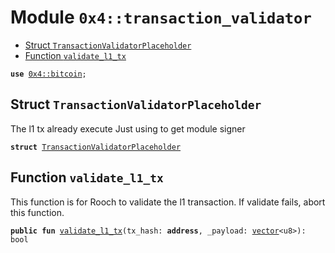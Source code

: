 
<a id="0x4_transaction_validator"></a>

# Module `0x4::transaction_validator`



-  [Struct `TransactionValidatorPlaceholder`](#0x4_transaction_validator_TransactionValidatorPlaceholder)
-  [Function `validate_l1_tx`](#0x4_transaction_validator_validate_l1_tx)


<pre><code><b>use</b> <a href="bitcoin.md#0x4_bitcoin">0x4::bitcoin</a>;
</code></pre>



<a id="0x4_transaction_validator_TransactionValidatorPlaceholder"></a>

## Struct `TransactionValidatorPlaceholder`

The l1 tx already execute
Just using to get module signer


<pre><code><b>struct</b> <a href="transaction_validator.md#0x4_transaction_validator_TransactionValidatorPlaceholder">TransactionValidatorPlaceholder</a>
</code></pre>



<a id="0x4_transaction_validator_validate_l1_tx"></a>

## Function `validate_l1_tx`

This function is for Rooch to validate the l1 transaction.
If validate fails, abort this function.


<pre><code><b>public</b> <b>fun</b> <a href="transaction_validator.md#0x4_transaction_validator_validate_l1_tx">validate_l1_tx</a>(tx_hash: <b>address</b>, _payload: <a href="">vector</a>&lt;u8&gt;): bool
</code></pre>
